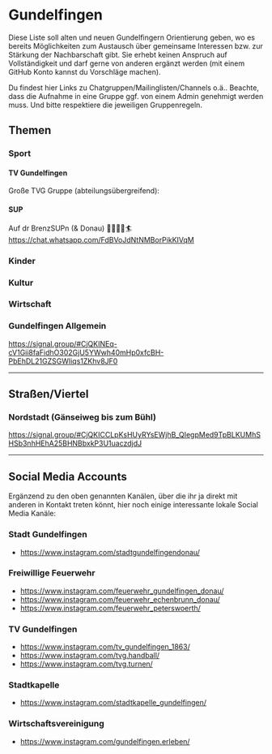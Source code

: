 # Gundelfingen
Diese Liste soll alten und neuen Gundelfingern Orientierung geben, wo es bereits Möglichkeiten zum Austausch über gemeinsame Interessen bzw. zur Stärkung der Nachbarschaft gibt. Sie erhebt keinen Anspruch auf Vollständigkeit und darf gerne von anderen ergänzt werden (mit einem GitHub Konto kannst du Vorschläge machen).

Du findest hier Links zu Chatgruppen/Mailinglisten/Channels o.ä.. Beachte, dass die Aufnahme in eine Gruppe ggf. von einem Admin genehmigt werden muss. Und bitte respektiere die jeweiligen Gruppenregeln.

## Themen
### Sport
#### TV Gundelfingen
Große TVG Gruppe (abteilungsübergreifend): 

#### SUP
Auf dr BrenzSUPn (& Donau) 🏄‍♂️🏄‍♀️🏄 https://chat.whatsapp.com/FdBVoJdNtNMBorPikKIVqM
### Kinder 
### Kultur 
### Wirtschaft
### Gundelfingen Allgemein
https://signal.group/#CjQKINEq-cV1Gii8faFidhO302GjU5YWwh40mHp0xfcBH-PbEhDL21GZSGWIiqs1ZKhv8JF0

---

## Straßen/Viertel

### Nordstadt (Gänseiweg bis zum Bühl)
https://signal.group/#CjQKICCLpKsHUyRYsEWjhB_QIegpMed9TpBLKUMhSHSb3nhHEhA25BHNBbxkP3U1uaczdjdJ


---

## Social Media Accounts
Ergänzend zu den oben genannten Kanälen, über die ihr ja direkt mit anderen in Kontakt treten könnt, hier noch einige interessante lokale Social Media Kanäle:
### Stadt Gundelfingen
- https://www.instagram.com/stadtgundelfingendonau/
### Freiwillige Feuerwehr
- https://www.instagram.com/feuerwehr_gundelfingen_donau/
- https://www.instagram.com/feuerwehr_echenbrunn_donau/
- https://www.instagram.com/feuerwehr_peterswoerth/
### TV Gundelfingen 
- https://www.instagram.com/tv_gundelfingen_1863/<br>
- https://www.instagram.com/tvg.handball/<br>
- https://www.instagram.com/tvg.turnen/
### Stadtkapelle
- https://www.instagram.com/stadtkapelle_gundelfingen/
### Wirtschaftsvereinigung
- https://www.instagram.com/gundelfingen.erleben/   
